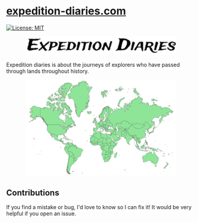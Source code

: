 # [expedition-diaries.com](https://expedition-diaries.com/)
[![License: MIT](https://img.shields.io/badge/License-MIT-yellow.svg)](https://opensource.org/licenses/MIT)
<p align="center">
  <img src="https://github.com/aminrashidbeigi/expedition-diaries/blob/main/client/static/logo.png?raw=true" alt="Expedition Diaries' logo"/>
</p>

Expedition diaries is about the journeys of explorers who have passed through lands throughout history.
<p align="center">
  <img src="https://github.com/aminrashidbeigi/expedition-diaries/blob/main/client/static/map.png?raw=true" alt="Expedition Diaries' map" width="400"/>
</p>

## Contributions
If you find a mistake or bug, I'd love to know so I can fix it! It would be very helpful if you open an issue.
